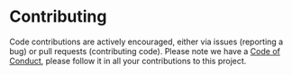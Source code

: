 # Contributing

Code contributions are actively encouraged, either via issues (reporting a bug) or pull requests (contributing code).
Please note we have a [Code of Conduct](CODEOFCONDUCT.md), please follow it in all your contributions to this project.